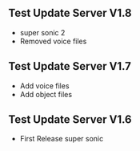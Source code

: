 ## Test Update Server V1.8
- super sonic 2
- Removed voice files
## Test Update Server V1.7
- Add voice files
- Add object files
  
## Test Update Server V1.6
- First Release super sonic
